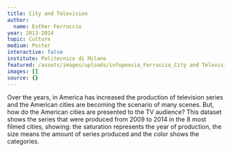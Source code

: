```yaml
---
title: City and Television
author:
  name: Esther Ferruccio
year: 2013-2014
topic: Culture
medium: Poster
interactive: false
institute: Politecnico di Milano
featured: /assets/images/uploads/infopoesia_Ferruccio_City and Television USA.png
images: []
source: {}
---
```

Over the years, in America has increased the production of television series and the American cities are becoming the scenario of many scenes. But, how do the American cities are presented to the TV audience? This dataset shows the series that were produced from 2009 to 2014 in the 8 most filmed cities, showing: the saturation represents the year of production, the size means the amount of series produced and the color shows the categories.
